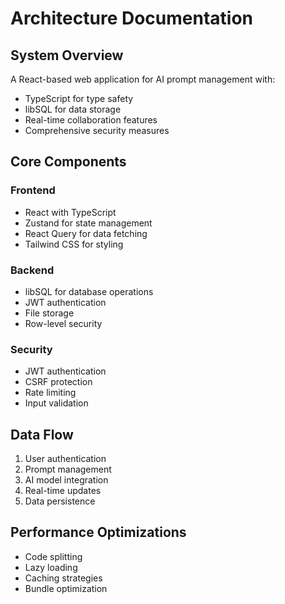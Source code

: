 # Architecture Documentation

## System Overview
A React-based web application for AI prompt management with:
- TypeScript for type safety
- libSQL for data storage
- Real-time collaboration features
- Comprehensive security measures

## Core Components
### Frontend
- React with TypeScript
- Zustand for state management
- React Query for data fetching
- Tailwind CSS for styling

### Backend
- libSQL for database operations
- JWT authentication
- File storage
- Row-level security

### Security
- JWT authentication
- CSRF protection
- Rate limiting
- Input validation

## Data Flow
1. User authentication
2. Prompt management
3. AI model integration
4. Real-time updates
5. Data persistence

## Performance Optimizations
- Code splitting
- Lazy loading
- Caching strategies
- Bundle optimization